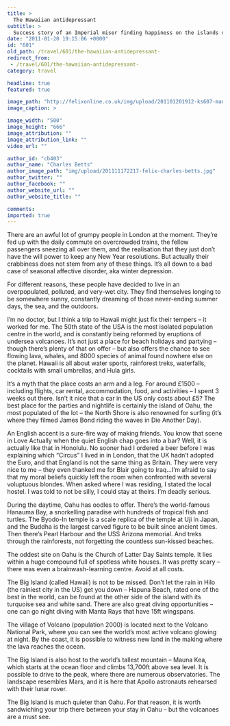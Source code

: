 ```yaml
---
title: >
  The Hawaiian antidepressant
subtitle: >
  Success story of an Imperial miser finding happiness on the islands of manta rays, volcanoes, surfs and opposite-sex attention
date: "2011-01-20 19:15:06 +0000"
id: "601"
old_path: /travel/601/the-hawaiian-antidepressant-
redirect_from:
 - /travel/601/the-hawaiian-antidepressant-
category: travel

headline: true
featured: true

image_path: "http://felixonline.co.uk/img/upload/201101201912-ks607-mantaray.jpg"
image_caption: >

image_width: "500"
image_height: "666"
image_attribution: ""
image_attribution_link: ""
video_url: ""

author_id: "cb403"
author_name: "Charles Betts"
author_image_path: "img/upload/201111172217-felix-charles-betts.jpg"
author_twitter: ""
author_facebook: ""
author_website_url: ""
author_website_title: ""

comments:
imported: true
---
```


There are an awful lot of grumpy people in London at the moment. They’re fed up with the daily commute on overcrowded trains, the fellow passengers sneezing all over them, and the realisation that they just don’t have the will power to keep any New Year resolutions. But actually their crabbiness does not stem from any of these things. It’s all down to a bad case of seasonal affective disorder, aka winter depression.

For different reasons, these people have decided to live in an overpopulated, polluted, and very-wet city. They find themselves longing to be somewhere sunny, constantly dreaming of those never-ending summer days, the sea, and the outdoors.

I’m no doctor, but I think a trip to Hawaii might just fix their tempers – it worked for me. The 50th state of the USA is the most isolated population centre in the world, and is constantly being reformed by eruptions of undersea volcanoes. It’s not just a place for beach holidays and partying – though there’s plenty of that on offer – but also offers the chance to see flowing lava, whales, and 8000 species of animal found nowhere else on the planet. Hawaii is all about water sports, rainforest treks, waterfalls, cocktails with small umbrellas, and Hula girls.

It’s a myth that the place costs an arm and a leg. For around £1500 – including flights, car rental, accommodation, food, and activities – I spent 3 weeks out there. Isn’t it nice that a car in the US only costs about £5? The best place for the parties and nightlife is certainly the island of Oahu, the most populated of the lot – the North Shore is also renowned for surfing (it’s where they filmed James Bond riding the waves in Die Another Day).

An English accent is a sure-fire way of making friends. You know that scene in Love Actually when the quiet English chap goes into a bar? Well, it is actually like that in Honolulu. No sooner had I ordered a beer before I was explaining which “Circus” I lived in in London, that the UK hadn’t adopted the Euro, and that England is not the same thing as Britain. They were very nice to me – they even thanked me for Blair going to Iraq…I’m afraid to say that my moral beliefs quickly left the room when confronted with several voluptuous blondes. When asked where I was residing, I stated the local hostel. I was told to not be silly, I could stay at theirs. I’m deadly serious.

During the daytime, Oahu has oodles to offer. There’s the world-famous Hanauma Bay, a snorkelling paradise with hundreds of tropical fish and turtles. The Byodo-In temple is a scale replica of the temple at Uji in Japan, and the Buddha is the largest carved figure to be built since ancient times. Then there’s Pearl Harbour and the USS Arizona memorial. And treks through the rainforests, not forgetting the countless sun-kissed beaches.

The oddest site on Oahu is the Church of Latter Day Saints temple. It lies within a huge compound full of spotless white houses. It was pretty scary – there was even a brainwash-learning centre. Avoid at all costs.

The Big Island (called Hawaii) is not to be missed. Don’t let the rain in Hilo (the rainiest city in the US) get you down – Hapuna Beach, rated one of the best in the world, can be found at the other side of the island with its turquoise sea and white sand. There are also great diving opportunities – one can go night diving with Manta Rays that have 15ft wingspans.

The village of Volcano (population 2000) is located next to the Volcano National Park, where you can see the world’s most active volcano glowing at night. By the coast, it is possible to witness new land in the making where the lava reaches the ocean.

The Big Island is also host to the world’s tallest mountain – Mauna Kea, which starts at the ocean floor and climbs 13,700ft above sea level. It is possible to drive to the peak, where there are numerous observatories. The landscape resembles Mars, and it is here that Apollo astronauts rehearsed with their lunar rover.

The Big Island is much quieter than Oahu. For that reason, it is worth sandwiching your trip there between your stay in Oahu – but the volcanoes are a must see.
